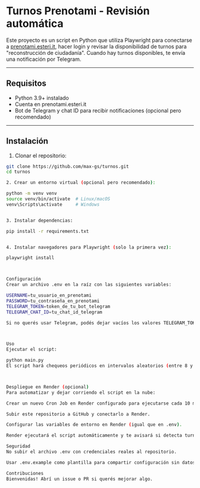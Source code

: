 # Turnos Prenotami - Revisión automática

Este proyecto es un script en Python que utiliza Playwright para conectarse a [prenotami.esteri.it](https://prenotami.esteri.it/), hacer login y revisar la disponibilidad de turnos para "reconstrucción de ciudadanía". Cuando hay turnos disponibles, te envía una notificación por Telegram.

---

## Requisitos

- Python 3.9+ instalado
- Cuenta en prenotami.esteri.it
- Bot de Telegram y chat ID para recibir notificaciones (opcional pero recomendado)

---

## Instalación

1. Clonar el repositorio:

```bash
git clone https://github.com/max-gs/turnos.git
cd turnos

2. Crear un entorno virtual (opcional pero recomendado):

python -m venv venv
source venv/bin/activate  # Linux/macOS
venv\Scripts\activate     # Windows


3. Instalar dependencias:

pip install -r requirements.txt


4. Instalar navegadores para Playwright (solo la primera vez):

playwright install



Configuración
Crear un archivo .env en la raíz con las siguientes variables:

USERNAME=tu_usuario_en_prenotami
PASSWORD=tu_contraseña_en_prenotami
TELEGRAM_TOKEN=token_de_tu_bot_telegram
TELEGRAM_CHAT_ID=tu_chat_id_telegram

Si no querés usar Telegram, podés dejar vacíos los valores TELEGRAM_TOKEN y TELEGRAM_CHAT_ID y el script solo imprimirá mensajes en consola.



Uso
Ejecutar el script:

python main.py
El script hará chequeos periódicos en intervalos aleatorios (entre 8 y 20 minutos) para no parecer un bot y notificará cuando haya disponibilidad de turnos.



Despliegue en Render (opcional)
Para automatizar y dejar corriendo el script en la nube:

Crear un nuevo Cron Job en Render configurado para ejecutarse cada 10 minutos (o el intervalo que prefieras).

Subir este repositorio a GitHub y conectarlo a Render.

Configurar las variables de entorno en Render (igual que en .env).

Render ejecutará el script automáticamente y te avisará si detecta turnos disponibles.

Seguridad
No subir el archivo .env con credenciales reales al repositorio.

Usar .env.example como plantilla para compartir configuración sin datos sensibles.

Contribuciones
Bienvenidas! Abrí un issue o PR si querés mejorar algo.
